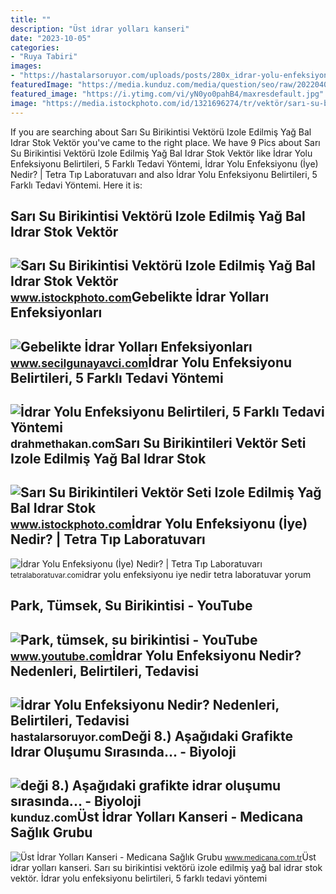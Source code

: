 ```yaml
---
title: ""
description: "Üst i̇drar yolları kanseri"
date: "2023-10-05"
categories:
- "Ruya Tabiri"
images:
- "https://hastalarsoruyor.com/uploads/posts/280x_idrar-yolu-enfeksiyonu.jpg"
featuredImage: "https://media.kunduz.com/media/question/seo/raw/20220407114211312677-3695766_mmVrTPxaJ.jpg?h=512"
featured_image: "https://i.ytimg.com/vi/yN0yo0pahB4/maxresdefault.jpg"
image: "https://media.istockphoto.com/id/1321696274/tr/vektör/sarı-su-birikintisi-vektörü-izole-edilmiş-yağ-bal-idrar.jpg?s=612x612&amp;w=is&amp;k=20&amp;c=ByyiJ7ZUBhd3ispeawsjhUfhikr0R-fMsX6R3_qn72M="
---
```


If you are searching about Sarı Su Birikintisi Vektörü Izole Edilmiş Yağ Bal Idrar Stok Vektör you've came to the right place. We have 9 Pics about Sarı Su Birikintisi Vektörü Izole Edilmiş Yağ Bal Idrar Stok Vektör like İdrar Yolu Enfeksiyonu Belirtileri, 5 Farklı Tedavi Yöntemi, İdrar Yolu Enfeksiyonu (İye) Nedir? | Tetra Tıp Laboratuvarı and also İdrar Yolu Enfeksiyonu Belirtileri, 5 Farklı Tedavi Yöntemi. Here it is:

Sarı Su Birikintisi Vektörü Izole Edilmiş Yağ Bal Idrar Stok Vektör
-------------------------------------------------------------------

 ![Sarı Su Birikintisi Vektörü Izole Edilmiş Yağ Bal Idrar Stok Vektör](https://media.istockphoto.com/id/1321696274/tr/vektör/sarı-su-birikintisi-vektörü-izole-edilmiş-yağ-bal-idrar.jpg?s=612x612&w=is&k=20&c=ByyiJ7ZUBhd3ispeawsjhUfhikr0R-fMsX6R3_qn72M=) <small>www.istockphoto.com</small>Gebelikte İdrar Yolları Enfeksiyonları
--------------------------------------

 ![Gebelikte İdrar Yolları Enfeksiyonları](https://www.secilgunayavci.com/m/r/sayfa/idrar-yollari-enfeksiyonu-KFW5E.jpg) <small>www.secilgunayavci.com</small>İdrar Yolu Enfeksiyonu Belirtileri, 5 Farklı Tedavi Yöntemi
-----------------------------------------------------------

 ![İdrar Yolu Enfeksiyonu Belirtileri, 5 Farklı Tedavi Yöntemi](https://drahmethakan.com/wp-content/uploads/2021/10/idrar-yolu-enfeksiyonu.jpg) <small>drahmethakan.com</small>Sarı Su Birikintileri Vektör Seti Izole Edilmiş Yağ Bal Idrar Stok
------------------------------------------------------------------

 ![Sarı Su Birikintileri Vektör Seti Izole Edilmiş Yağ Bal Idrar Stok](https://media.istockphoto.com/id/1320459980/tr/vektör/sarı-su-birikintileri-vektör-seti-izole-edilmiş-yağ-bal-idrar.jpg?s=170667a&w=0&k=20&c=99NNQRGFYK6XK_JJQAT7uv_J0hXqtjO_msbxXolErRg=) <small>www.istockphoto.com</small>İdrar Yolu Enfeksiyonu (İye) Nedir? | Tetra Tıp Laboratuvarı
------------------------------------------------------------

 ![İdrar Yolu Enfeksiyonu (İye) Nedir? | Tetra Tıp Laboratuvarı](https://tetralaboratuvar.com/wp-content/uploads/2021/03/Idrar-Yolu-Enfeksiyonu.png) <small>tetralaboratuvar.com</small>idrar yolu enfeksiyonu iye nedir tetra laboratuvar yorum

Park, Tümsek, Su Birikintisi - YouTube
--------------------------------------

 ![Park, tümsek, su birikintisi - YouTube](https://i.ytimg.com/vi/yN0yo0pahB4/maxresdefault.jpg) <small>www.youtube.com</small>İdrar Yolu Enfeksiyonu Nedir? Nedenleri, Belirtileri, Tedavisi
--------------------------------------------------------------

 ![İdrar Yolu Enfeksiyonu Nedir? Nedenleri, Belirtileri, Tedavisi](https://hastalarsoruyor.com/uploads/posts/280x_idrar-yolu-enfeksiyonu.jpg) <small>hastalarsoruyor.com</small>Deği 8.) Aşağıdaki Grafikte Idrar Oluşumu Sırasında... - Biyoloji
-----------------------------------------------------------------

 ![deği 8.) Aşağıdaki grafikte idrar oluşumu sırasında... - Biyoloji](https://media.kunduz.com/media/question/seo/raw/20220407114211312677-3695766_mmVrTPxaJ.jpg?h=512) <small>kunduz.com</small>Üst İdrar Yolları Kanseri - Medicana Sağlık Grubu
-------------------------------------------------

 ![Üst İdrar Yolları Kanseri - Medicana Sağlık Grubu](https://madicanacdnstorage.blob.core.windows.net/main/Assets/photo/r/ust-idrar-yollari-kanseri-87940_b.jpg) <small>www.medicana.com.tr</small>Üst i̇drar yolları kanseri. Sarı su birikintisi vektörü izole edilmiş yağ bal idrar stok vektör. İdrar yolu enfeksiyonu belirtileri, 5 farklı tedavi yöntemi
